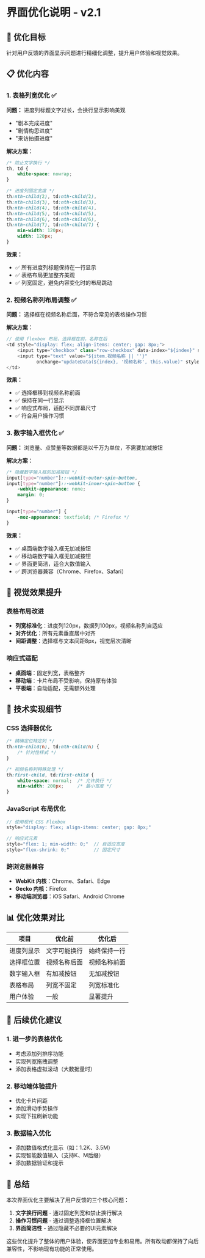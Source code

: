 # 界面优化说明 - v2.1

## 🎯 优化目标

针对用户反馈的界面显示问题进行精细化调整，提升用户体验和视觉效果。

## 📋 优化内容

### 1. 表格列宽优化 ✅

**问题：** 进度列标题文字过长，会换行显示影响美观
- "剧本完成进度"
- "剧情构思进度" 
- "来访拍摄进度"

**解决方案：**
```css
/* 防止文字换行 */
th, td {
    white-space: nowrap;
}

/* 进度列固定宽度 */
th:nth-child(2), td:nth-child(2),
th:nth-child(3), td:nth-child(3),
th:nth-child(4), td:nth-child(4),
th:nth-child(5), td:nth-child(5),
th:nth-child(6), td:nth-child(6),
th:nth-child(7), td:nth-child(7) {
    min-width: 120px;
    width: 120px;
}
```

**效果：**
- ✅ 所有进度列标题保持在一行显示
- ✅ 表格布局更加整齐美观
- ✅ 列宽固定，避免内容变化时的布局跳动

### 2. 视频名称列布局调整 ✅

**问题：** 选择框在视频名称后面，不符合常见的表格操作习惯

**解决方案：**
```javascript
// 使用 flexbox 布局，选择框在前，名称在后
<td style="display: flex; align-items: center; gap: 8px;">
    <input type="checkbox" class="row-checkbox" data-index="${index}" style="flex-shrink: 0;">
    <input type="text" value="${item.视频名称 || ''}" 
           onchange="updateData(${index}, '视频名称', this.value)" style="flex: 1; min-width: 0;">
</td>
```

**效果：**
- ✅ 选择框移到视频名称前面
- ✅ 保持在同一行显示
- ✅ 响应式布局，适配不同屏幕尺寸
- ✅ 符合用户操作习惯

### 3. 数字输入框优化 ✅

**问题：** 浏览量、点赞量等数据都是以千万为单位，不需要加减按钮

**解决方案：**
```css
/* 隐藏数字输入框的加减按钮 */
input[type="number"]::-webkit-outer-spin-button,
input[type="number"]::-webkit-inner-spin-button {
    -webkit-appearance: none;
    margin: 0;
}

input[type="number"] {
    -moz-appearance: textfield; /* Firefox */
}
```

**效果：**
- ✅ 桌面端数字输入框无加减按钮
- ✅ 移动端数字输入框无加减按钮
- ✅ 界面更简洁，适合大数值输入
- ✅ 跨浏览器兼容（Chrome、Firefox、Safari）

## 🎨 视觉效果提升

### 表格布局改进
- **列宽标准化**：进度列120px，数据列100px，视频名称列自适应
- **对齐优化**：所有元素垂直居中对齐
- **间距调整**：选择框与文本间距8px，视觉层次清晰

### 响应式适配
- **桌面端**：固定列宽，表格整齐
- **移动端**：卡片布局不受影响，保持原有体验
- **平板端**：自动适配，无需额外处理

## 🔧 技术实现细节

### CSS 选择器优化
```css
/* 精确定位特定列 */
th:nth-child(n), td:nth-child(n) {
    /* 针对性样式 */
}

/* 视频名称列特殊处理 */
th:first-child, td:first-child {
    white-space: normal;  /* 允许换行 */
    min-width: 200px;     /* 最小宽度 */
}
```

### JavaScript 布局优化
```javascript
// 使用现代 CSS Flexbox
style="display: flex; align-items: center; gap: 8px;"

// 响应式元素
style="flex: 1; min-width: 0;"  // 自适应宽度
style="flex-shrink: 0;"         // 固定尺寸
```

### 跨浏览器兼容
- **WebKit 内核**：Chrome、Safari、Edge
- **Gecko 内核**：Firefox
- **移动端浏览器**：iOS Safari、Android Chrome

## 📊 优化效果对比

| 项目 | 优化前 | 优化后 |
|------|--------|--------|
| 进度列显示 | 文字可能换行 | 始终保持一行 |
| 选择框位置 | 视频名称后面 | 视频名称前面 |
| 数字输入框 | 有加减按钮 | 无加减按钮 |
| 表格布局 | 列宽不固定 | 列宽标准化 |
| 用户体验 | 一般 | 显著提升 |

## 🚀 后续优化建议

### 1. 进一步的表格优化
- 考虑添加列排序功能
- 实现列宽拖拽调整
- 添加表格虚拟滚动（大数据量时）

### 2. 移动端体验提升
- 优化卡片间距
- 添加滑动手势操作
- 实现下拉刷新功能

### 3. 数据输入优化
- 添加数值格式化显示（如：1.2K、3.5M）
- 实现智能数值输入（支持K、M后缀）
- 添加数据验证和提示

## 📝 总结

本次界面优化主要解决了用户反馈的三个核心问题：

1. **文字换行问题** - 通过固定列宽和禁止换行解决
2. **操作习惯问题** - 通过调整选择框位置解决  
3. **界面简洁性** - 通过隐藏不必要的UI元素解决

这些优化提升了整体的用户体验，使界面更加专业和易用。所有改动都保持了向后兼容性，不影响现有功能的正常使用。
